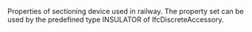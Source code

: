 Properties of sectioning device used in railway. The property set can be used by the predefined type INSULATOR of IfcDiscreteAccessory.

<!-- end of short definition -->

